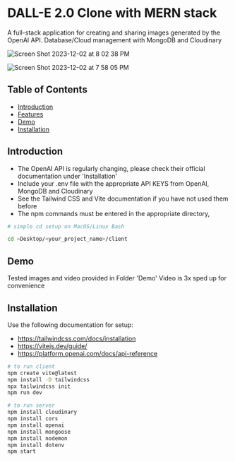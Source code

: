 # DALL-E 2.0 Clone with MERN stack

A full-stack application for creating and sharing images generated by the OpenAI API.
Database/Cloud management with MongoDB and Cloudinary

![Screen Shot 2023-12-02 at 8 02 38 PM](https://github.com/harmanbrar7/dall_e/assets/89001739/3fcb10fd-2ecd-4bd6-8663-890c00f9503a)

![Screen Shot 2023-12-02 at 7 58 05 PM](https://github.com/harmanbrar7/dall_e/assets/89001739/aaa00521-421d-4235-be6c-3b906e5ba892)

## Table of Contents

- [Introduction](#introduction)
- [Features](#features)
- [Demo](#demo)
- [Installation](#installation)

## Introduction

- The OpenAI API is regularly changing, please check their official documentation under 'Installation'
- Include your .env file with the appropriate API KEYS from OpenAI, MongoDB and Cloudinary
- See the Tailwind CSS and Vite documentation if you have not used them before
- The npm commands must be entered in the appropriate directory, 

```bash
# simple cd setup on MacOS/Linux Bash

cd ~Desktop/<your_project_name>/client

```

## Demo

Tested images and video provided in Folder 'Demo'
Video is 3x sped up for convenience

## Installation

Use the following documentation for setup:
- https://tailwindcss.com/docs/installation
- https://vitejs.dev/guide/
- https://platform.openai.com/docs/api-reference

```bash
# to run client
npm create vite@latest
npm install -D tailwindcss
npx tailwindcss init
npm run dev

# to run server
npm install cloudinary
npm install cors
npm install openai
npm install mongoose
npm install nodemon
npm install dotenv
npm start
